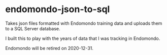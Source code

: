 # endomondo-json-to-sql
Takes json files formatted with Endomondo training data and uploads them to a SQL Server database.

I built this to play with the years of data that I was tracking in Endomondo. 

Endomondo will be retired on 2020-12-31. 
